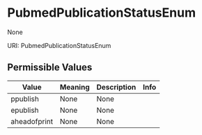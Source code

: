 # PubmedPublicationStatusEnum

None

URI: PubmedPublicationStatusEnum

## Permissible Values

| Value | Meaning | Description | Info |
| --- | --- | --- | --- |
| ppublish | None | None | |
| epublish | None | None | |
| aheadofprint | None | None | |



